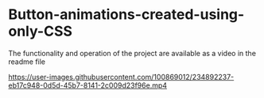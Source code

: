 # Button-animations-created-using-only-CSS
The functionality and operation of the project are available as a video in the readme file


https://user-images.githubusercontent.com/100869012/234892237-eb17c948-0d5d-45b7-8141-2c009d23f96e.mp4

